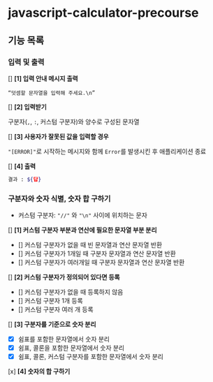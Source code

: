 # javascript-calculator-precourse

## 기능 목록

### 입력 및 출력

[] **[1] 입력 안내 메시지 출력**

`“덧셈할 문자열을 입력해 주세요.\n”`

[] **[2] 입력받기**

구분자(`,`, `:`, 커스텀 구분자)와 양수로 구성된 문자열

[] **[3] 사용자가 잘못된 값을 입력할 경우**

`"[ERROR]"`로 시작하는 메시지와 함께 `Error`를 발생시킨 후 애플리케이션 종료

[] **[4] 출력**

```bash
결과 : ${답}
```

### 구분자와 숫자 식별, 숫자 합 구하기

- 커스텀 구분자: `"//"` 와 `"\n"` 사이에 위치하는 문자

[] **[1] 커스텀 구분자 부분과 연산에 필요한 문자열 부분 분리**
- [] 커스텀 구분자가 없을 때 빈 문자열과 연산 문자열 반환
- [] 커스텀 구분자가 1개일 때 구분자 문자열과 연산 문자열 반환
- [] 커스텀 구분자가 여러개일 때 구분자 문자열과 연산 문자열 반환

[] **[2] 커스텀 구분자가 정의되어 있다면 등록**
- [] 커스텀 구분자가 없을 때 등록하지 않음
- [] 커스텀 구분자 1개 등록
- [] 커스텀 구분자 여러 개 등록

[] **[3] 구분자를 기준으로 숫자 분리**
- [x] 쉼표를 포함한 문자열에서 숫자 분리
- [x] 쉼표, 콜론을 포함한 문자열에서 숫자 분리
- [x] 쉼표, 콜론, 커스텀 구분자를 포함한 문자열에서 숫자 분리

[x] **[4] 숫자의 합 구하기**
